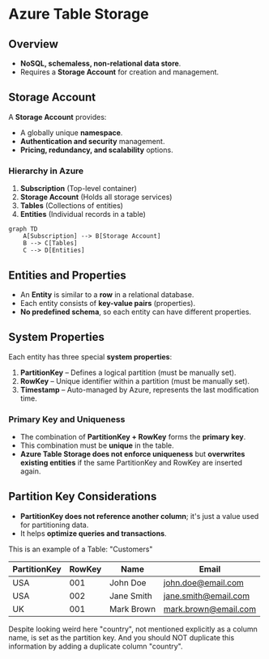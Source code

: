 # **Azure Table Storage**

## **Overview**
- **NoSQL, schemaless, non-relational data store**.
- Requires a **Storage Account** for creation and management.

## **Storage Account**
A **Storage Account** provides:
- A globally unique **namespace**.
- **Authentication and security** management.
- **Pricing, redundancy, and scalability** options.

### Hierarchy in Azure

1. **Subscription** (Top-level container)
2. **Storage Account** (Holds all storage services)
3. **Tables** (Collections of entities)
4. **Entities** (Individual records in a table)

```mermaid
graph TD
    A[Subscription] --> B[Storage Account]
    B --> C[Tables]
    C --> D[Entities]
```

## **Entities and Properties**
- An **Entity** is similar to a **row** in a relational database.
- Each entity consists of **key-value pairs** (properties).
- **No predefined schema**, so each entity can have different properties.

## **System Properties**
Each entity has three special **system properties**:

1. **PartitionKey** – Defines a logical partition (must be manually set).
2. **RowKey** – Unique identifier within a partition (must be manually set).
3. **Timestamp** – Auto-managed by Azure, represents the last modification time.

### **Primary Key and Uniqueness**
- The combination of **PartitionKey + RowKey** forms the **primary key**.
- This combination must be **unique** in the table.
- **Azure Table Storage does not enforce uniqueness** but **overwrites existing entities** if the same PartitionKey and RowKey are inserted again.

## **Partition Key Considerations**
- **PartitionKey does not reference another column**; it's just a value used for partitioning data.
- It helps **optimize queries and transactions**.

This is an example of a Table: "Customers"

| PartitionKey | RowKey | Name       | Email                  |
|-------------|--------|------------|------------------------|
| USA         | 001    | John Doe   | john.doe@email.com     |
| USA         | 002    | Jane Smith | jane.smith@email.com   |
| UK          | 001    | Mark Brown | mark.brown@email.com   |

Despite looking weird here "country", not mentioned explicitly as a column name, is set as the partition key. And you should NOT duplicate this information by adding a duplicate column "country".